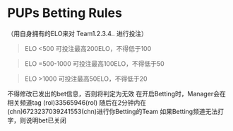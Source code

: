 # PUPs Betting Rules
（用自身拥有的ELO来对 Team1.2.3.4.. 进行投注）

> ELO <500 可投注最高200ELO，不得低于100

> ELO =500-1000 可投注最高100ELO，不得低于50

> ELO >1000 可投注最高50ELO，不得低于20

不得修改已发出的bet信息，否则将判定为无效
在开启Betting时，Manager会在相关频道tag (rol)33565946(rol)
随后在2分钟内在(chn)6723237039241553(chn)进行你Betting的Team
如果Betting频道无法打字，则说明bet已关闭
